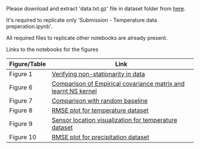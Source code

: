 Please download and extract 'data.txt.gz'  file in dataset folder from [here](http://db.csail.mit.edu/labdata/labdata.html).


It's required to replicate only 'Submission - Temperature data preperation.ipynb'.


All required files to replicate other notebooks are already present.


Links to the notebooks for the figures

| Figure/Table| Link |
| --- | --- |
| Figure 1 | [Verifying non-stationarity in data](https://github.com/researchsubmission1/polire/blob/master/results/placement/notebook/Submission%20-%20Figure%201.ipynb) |
| Figure 6 | [Comparison of Empirical covariance matrix and learnt NS kernel](https://github.com/researchsubmission1/polire/blob/master/results/placement/notebook/Submission%20-%20Figure%206.ipynb) |
| Figure 7 |[Comparison with random baseline](https://github.com/researchsubmission1/polire/blob/master/results/placement/notebook/Submission%20-%20Figure%207.ipynb)|
| Figure 8 | [RMSE plot for temperature dataset](https://github.com/researchsubmission1/polire/blob/master/results/placement/notebook/Submission%20-%20Figure%208.ipynb)|
| Figure 9 | [Sensor location visualization for temperature dataset](https://github.com/researchsubmission1/polire/blob/master/results/placement/notebook/Submission%20-%20Figure%209.ipynb)|
| Figure 10| [RMSE plot for precipitation dataset](https://github.com/researchsubmission1/polire/blob/master/results/placement/notebook/Submission%20-%20Figure%2010.ipynb) |
